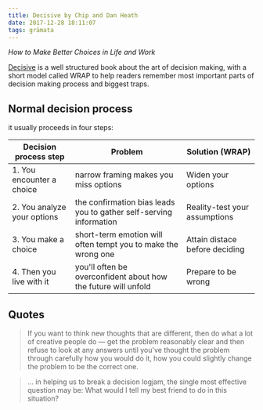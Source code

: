 ```yaml
---
title: Decisive by Chip and Dan Heath
date: 2017-12-28 18:11:07
tags: grāmata
---
```


*How to Make Better Choices in Life and Work*

[Decisive](https://www.goodreads.com/book/show/15798078-decisive) is a well structured book about the art of decision making, with a short model called WRAP to help readers remember most important parts of decision making process and biggest traps.


## Normal decision process

it usually proceeds in four steps:

| Decision process step       | Problem                                                            | Solution (WRAP)                |
|-----------------------------|--------------------------------------------------------------------|--------------------------------|
| 1. You encounter a choice   | narrow framing makes you miss options                              | Widen your options             |
| 2. You analyze your options | the confirmation bias leads you to gather self-serving information | Reality-test your assumptions  |
| 3. You make a choice        | short-term emotion will often tempt you to make the wrong one      | Attain distace before deciding |
| 4. Then you live with it    | you'll often be overconfident about how the future will unfold     | Prepare to be wrong            |

## Quotes

> If you want to think new thoughts that are different, then do what a lot of creative people do — get the problem reasonably clear and then refuse to look at any answers until you've thought the problem through carefully how you would do it, how you could slightly change the problem to be the correct one.

> ... in helping us to break a decision logjam, the single most effective question may be:
> What would I tell my best friend to do in this situation?